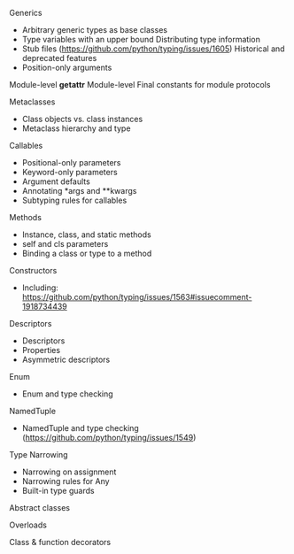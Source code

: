 

Generics
 - Arbitrary generic types as base classes
 - Type variables with an upper bound
Distributing type information
 - Stub files (https://github.com/python/typing/issues/1605)
Historical and deprecated features
 - Position-only arguments

Module-level __getattr__
Module-level Final constants for module protocols

Metaclasses
* Class objects vs. class instances
* Metaclass hierarchy and type

Callables
* Positional-only parameters
* Keyword-only parameters
* Argument defaults
* Annotating *args and **kwargs
* Subtyping rules for callables

Methods
* Instance, class, and static methods
* self and cls parameters
* Binding a class or type to a method

Constructors
* Including: https://github.com/python/typing/issues/1563#issuecomment-1918734439

Descriptors
* Descriptors
* Properties
* Asymmetric descriptors

Enum
* Enum and type checking

NamedTuple
* NamedTuple and type checking (https://github.com/python/typing/issues/1549)

Type Narrowing
* Narrowing on assignment
* Narrowing rules for Any
* Built-in type guards

Abstract classes

Overloads

Class & function decorators


